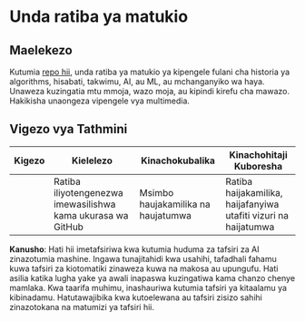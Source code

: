 # Unda ratiba ya matukio

## Maelekezo

Kutumia [repo hii](https://github.com/Digital-Humanities-Toolkit/timeline-builder), unda ratiba ya matukio ya kipengele fulani cha historia ya algorithms, hisabati, takwimu, AI, au ML, au mchanganyiko wa haya. Unaweza kuzingatia mtu mmoja, wazo moja, au kipindi kirefu cha mawazo. Hakikisha unaongeza vipengele vya multimedia.

## Vigezo vya Tathmini

| Kigezo   | Kielelezo                                         | Kinachokubalika                         | Kinachohitaji Kuboresha                                        |
| -------- | ------------------------------------------------- | --------------------------------------- | -------------------------------------------------------------- |
|          | Ratiba iliyotengenezwa imewasilishwa kama ukurasa wa GitHub | Msimbo haujakamilika na haujatumwa | Ratiba haijakamilika, haijafanyiwa utafiti vizuri na haijatumwa |

**Kanusho**:
Hati hii imetafsiriwa kwa kutumia huduma za tafsiri za AI zinazotumia mashine. Ingawa tunajitahidi kwa usahihi, tafadhali fahamu kuwa tafsiri za kiotomatiki zinaweza kuwa na makosa au upungufu. Hati asilia katika lugha yake ya awali inapaswa kuzingatiwa kama chanzo chenye mamlaka. Kwa taarifa muhimu, inashauriwa kutumia tafsiri ya kitaalamu ya kibinadamu. Hatutawajibika kwa kutoelewana au tafsiri zisizo sahihi zinazotokana na matumizi ya tafsiri hii.